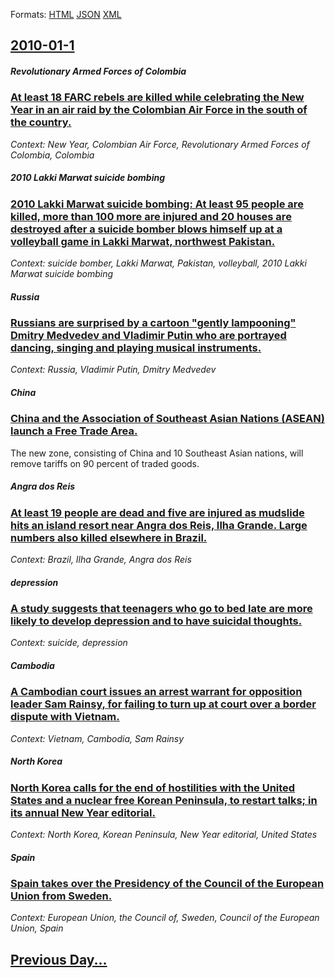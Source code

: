 
Formats: [HTML](2010/01/1/index.html)  [JSON](2010/01/1/index.json)  [XML](2010/01/1/index.xml)  

## [2010-01-1](/news/2010/01/1/index.md)

##### Revolutionary Armed Forces of Colombia
### [ At least 18 FARC rebels are killed while celebrating the New Year in an air raid by the Colombian Air Force in the south of the country. ](/news/2010/01/1/at-least-18-farc-rebels-are-killed-while-celebrating-the-new-year-in-an-air-raid-by-the-colombian-air-force-in-the-south-of-the-country.md)
_Context: New Year, Colombian Air Force, Revolutionary Armed Forces of Colombia, Colombia_

##### 2010 Lakki Marwat suicide bombing
### [ 2010 Lakki Marwat suicide bombing: At least 95 people are killed, more than 100 more are injured and 20 houses are destroyed after a suicide bomber blows himself up at a volleyball game in Lakki Marwat, northwest Pakistan. ](/news/2010/01/1/2010-lakki-marwat-suicide-bombing-at-least-95-people-are-killed-more-than-100-more-are-injured-and-20-houses-are-destroyed-after-a-suicid.md)
_Context: suicide bomber, Lakki Marwat, Pakistan, volleyball, 2010 Lakki Marwat suicide bombing_

##### Russia
### [ Russians are surprised by a cartoon "gently lampooning" Dmitry Medvedev and Vladimir Putin who are portrayed dancing, singing and playing musical instruments. ](/news/2010/01/1/russians-are-surprised-by-a-cartoon-gently-lampooning-dmitry-medvedev-and-vladimir-putin-who-are-portrayed-dancing-singing-and-playing-m.md)
_Context: Russia, Vladimir Putin, Dmitry Medvedev_

##### China
### [ China and the Association of Southeast Asian Nations (ASEAN) launch a Free Trade Area. ](/news/2010/01/1/china-and-the-association-of-southeast-asian-nations-asean-launch-a-free-trade-area.md)
The new zone, consisting of China and 10 Southeast Asian nations, will remove tariffs on 90 percent of traded goods.

##### Angra dos Reis
### [ At least 19 people are dead and five are injured as mudslide hits an island resort near Angra dos Reis, Ilha Grande. Large numbers also killed elsewhere in Brazil. ](/news/2010/01/1/at-least-19-people-are-dead-and-five-are-injured-as-mudslide-hits-an-island-resort-near-angra-dos-reis-ilha-grande-large-numbers-also-kil.md)
_Context: Brazil, Ilha Grande, Angra dos Reis_

##### depression
### [ A study suggests that teenagers who go to bed late are more likely to develop depression and to have suicidal thoughts. ](/news/2010/01/1/a-study-suggests-that-teenagers-who-go-to-bed-late-are-more-likely-to-develop-depression-and-to-have-suicidal-thoughts.md)
_Context: suicide, depression_

##### Cambodia
### [ A Cambodian court issues an arrest warrant for opposition leader Sam Rainsy, for failing to turn up at court over a border dispute with Vietnam. ](/news/2010/01/1/a-cambodian-court-issues-an-arrest-warrant-for-opposition-leader-sam-rainsy-for-failing-to-turn-up-at-court-over-a-border-dispute-with-vie.md)
_Context: Vietnam, Cambodia, Sam Rainsy_

##### North Korea
### [ North Korea calls for the end of hostilities with the United States and a nuclear free Korean Peninsula, to restart talks; in its annual New Year editorial. ](/news/2010/01/1/north-korea-calls-for-the-end-of-hostilities-with-the-united-states-and-a-nuclear-free-korean-peninsula-to-restart-talks-in-its-annual-ne.md)
_Context: North Korea, Korean Peninsula, New Year editorial, United States_

##### Spain
### [ Spain takes over the Presidency of the Council of the European Union from Sweden. ](/news/2010/01/1/spain-takes-over-the-presidency-of-the-council-of-the-european-union-from-sweden.md)
_Context: European Union, the Council of, Sweden, Council of the European Union, Spain_

## [Previous Day...](/news/2009/12/31/index.md)

